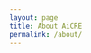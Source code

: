 ```yaml
---
layout: page
title: About AiCRE
permalink: /about/
---
```



<head>
    <!-- ...other head elements... -->
    <link href="https://fonts.googleapis.com/css2?family=Roboto:wght@400&display=swap" rel="stylesheet">
</head>

<span id="about"></span>

<!-- Load library from the CDN -->
<script src="https://unpkg.com/typed.js@2.1.0/dist/typed.umd.js"></script>

<script>
  var hello = new Typed('#about', {
    strings: ['AiCRE makes software to maximize financial stability for tenants,^50\n agents,^50\n and retail CRE owners.^1000\n' + 
    'This website hosts a tool to support this goal.^1000\n The tool optimizes the most important activity in CRE:^500\n tenant selection. ^2000\n' + 
    '<br><br> It is a portal to our tenant selection AI.^700\n It was made just for you and your properties.^1000\n It was trained to specialize in tenant selection by learning from the largest database in Retail CRE. ^1000\n<br><br>' + 
    'Use it to help select the right tenants,^150\n assure prospects your vacancy is the best space,^150\n close deals faster,^150\n reduce time off market,^150\n minimize turnover,^150\n optimize tenant mix,^150\n and improve Net Operating Income.'],
    typeSpeed: 45,
    startDelay: 250,
    smartBackspace: false,
    loop: false,
    backDelay: 1000, // Delay period after the text is typed out
    showCursor: true,
    cursorChar: '|'
  });
</script>
